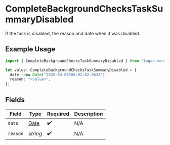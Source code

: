 # CompleteBackgroundChecksTaskSummaryDisabled

If the task is disabled, the reason and date when it was disabled.

## Example Usage

```typescript
import { CompleteBackgroundChecksTaskSummaryDisabled } from "logan-vanta/models/components";

let value: CompleteBackgroundChecksTaskSummaryDisabled = {
  date: new Date("2025-03-06T06:02:02.963Z"),
  reason: "<value>",
};
```

## Fields

| Field                                                                                         | Type                                                                                          | Required                                                                                      | Description                                                                                   |
| --------------------------------------------------------------------------------------------- | --------------------------------------------------------------------------------------------- | --------------------------------------------------------------------------------------------- | --------------------------------------------------------------------------------------------- |
| `date`                                                                                        | [Date](https://developer.mozilla.org/en-US/docs/Web/JavaScript/Reference/Global_Objects/Date) | :heavy_check_mark:                                                                            | N/A                                                                                           |
| `reason`                                                                                      | *string*                                                                                      | :heavy_check_mark:                                                                            | N/A                                                                                           |